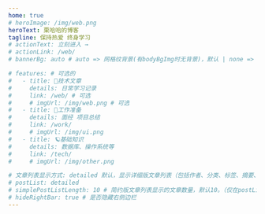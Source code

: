 ```yaml
---
home: true
# heroImage: /img/web.png
heroText: 栗哈哈的博客
tagline: 保持热爱 终身学习
# actionText: 立刻进入 →
# actionLink: /web/
# bannerBg: auto # auto => 网格纹背景(有bodyBgImg时无背景)，默认 | none => 无 | '大图地址' | background: 自定义背景样式       提示：如发现文本颜色不适应你的背景时可以到palette.styl修改$bannerTextColor变量

# features: # 可选的
#   - title: 🌟技术文章
#     details: 日常学习记录
#     link: /web/ # 可选
#     # imgUrl: /img/web.png # 可选
#   - title: 🧸工作准备
#     details: 面经 项目总结
#     link: /work/
#     # imgUrl: /img/ui.png
#   - title: 🪐基础知识
#     details: 数据库、操作系统等
#     link: /tech/
#     # imgUrl: /img/other.png

# 文章列表显示方式: detailed 默认，显示详细版文章列表（包括作者、分类、标签、摘要、分页等）| simple => 显示简约版文章列表（仅标题和日期）| none 不显示文章列表
# postList: detailed
# simplePostListLength: 10 # 简约版文章列表显示的文章数量，默认10。（仅在postList设置为simple时生效）
# hideRightBar: true # 是否隐藏右侧边栏
---
```



<!-- 小熊猫 -->
<!-- <img src="/img/panda-waving.png" class="panda no-zoom" style="width: 130px;height: 115px;opacity: 0.8;margin-bottom: -4px;padding-bottom:0;position: fixed;bottom: 0;left: 0.5rem;z-index: 1;"> -->

